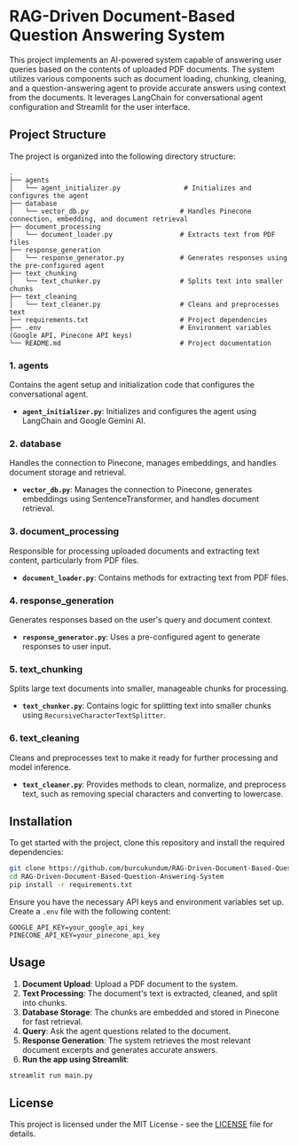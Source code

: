 # RAG-Driven Document-Based Question Answering System

This project implements an AI-powered system capable of answering user queries based on the contents of uploaded PDF documents. The system utilizes various components such as document loading, chunking, cleaning, and a question-answering agent to provide accurate answers using context from the documents. It leverages LangChain for conversational agent configuration and Streamlit for the user interface.

## Project Structure

The project is organized into the following directory structure:

```
.
├── agents
│   └── agent_initializer.py                # Initializes and configures the agent
├── database
│   └── vector_db.py                       # Handles Pinecone connection, embedding, and document retrieval
├── document_processing
│   └── document_loader.py                 # Extracts text from PDF files
├── response_generation
│   └── response_generator.py              # Generates responses using the pre-configured agent
├── text_chunking
│   └── text_chunker.py                    # Splits text into smaller chunks
├── text_cleaning
│   └── text_cleaner.py                    # Cleans and preprocesses text
├── requirements.txt                       # Project dependencies
├── .env                                   # Environment variables (Google API, Pinecone API keys)
└── README.md                              # Project documentation
```

### 1. **agents**
Contains the agent setup and initialization code that configures the conversational agent.

- **`agent_initializer.py`**: Initializes and configures the agent using LangChain and Google Gemini AI.

### 2. **database**
Handles the connection to Pinecone, manages embeddings, and handles document storage and retrieval.

- **`vector_db.py`**: Manages the connection to Pinecone, generates embeddings using SentenceTransformer, and handles document retrieval.

### 3. **document_processing**
Responsible for processing uploaded documents and extracting text content, particularly from PDF files.

- **`document_loader.py`**: Contains methods for extracting text from PDF files.

### 4. **response_generation**
Generates responses based on the user's query and document context.

- **`response_generator.py`**: Uses a pre-configured agent to generate responses to user input.

### 5. **text_chunking**
Splits large text documents into smaller, manageable chunks for processing.

- **`text_chunker.py`**: Contains logic for splitting text into smaller chunks using `RecursiveCharacterTextSplitter`.

### 6. **text_cleaning**
Cleans and preprocesses text to make it ready for further processing and model inference.

- **`text_cleaner.py`**: Provides methods to clean, normalize, and preprocess text, such as removing special characters and converting to lowercase.

## Installation

To get started with the project, clone this repository and install the required dependencies:

```bash
git clone https://github.com/burcukundum/RAG-Driven-Document-Based-Question-Answering-System.git
cd RAG-Driven-Document-Based-Question-Answering-System
pip install -r requirements.txt
```

Ensure you have the necessary API keys and environment variables set up. Create a `.env` file with the following content:

```
GOOGLE_API_KEY=your_google_api_key
PINECONE_API_KEY=your_pinecone_api_key
```

## Usage

1. **Document Upload**: Upload a PDF document to the system.
2. **Text Processing**: The document's text is extracted, cleaned, and split into chunks.
3. **Database Storage**: The chunks are embedded and stored in Pinecone for fast retrieval.
4. **Query**: Ask the agent questions related to the document.
5. **Response Generation**: The system retrieves the most relevant document excerpts and generates accurate answers.
6. **Run the app using Streamlit**:
```bash
streamlit run main.py
```

## License

This project is licensed under the MIT License - see the [LICENSE](LICENSE) file for details.
